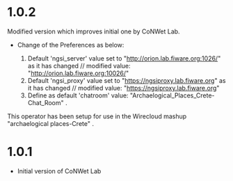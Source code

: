 1.0.2
=====
Modified version which improves initial one by CoNWet Lab.

* Change of the Preferences as below:

	1) Default 'ngsi_server' value set to "http://orion.lab.fiware.org:1026/" as it has changed   // modified value: "http://orion.lab.fiware.org:10026/"
	2) Default 'ngsi_proxy'  value set to "https://ngsiproxy.lab.fiware.org"  as it has changed   // modified value: "https://ngsiproxy.lab.fiware.org"
	3) Define as default 'chatroom' value: "Archaelogical_Places_Crete-Chat_Room" . 
	
This operator has been setup for use in the Wirecloud mashup "archaelogical places-Crete" .	
		
		
			
1.0.1
=====

* Initial version of CoNWet Lab
